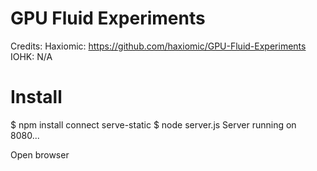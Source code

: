 # GPU Fluid Experiments

Credits:
Haxiomic: https://github.com/haxiomic/GPU-Fluid-Experiments
IOHK: N/A


# Install

 $ npm install connect serve-static
 $ node server.js
Server running on 8080...

Open browser 

